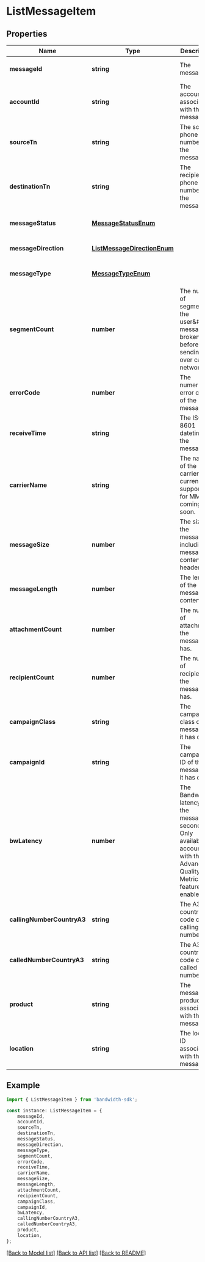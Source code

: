 # ListMessageItem


## Properties

Name | Type | Description | Notes
------------ | ------------- | ------------- | -------------
**messageId** | **string** | The message id | [optional] [default to undefined]
**accountId** | **string** | The account id associated with this message. | [optional] [default to undefined]
**sourceTn** | **string** | The source phone number of the message. | [optional] [default to undefined]
**destinationTn** | **string** | The recipient phone number of the message. | [optional] [default to undefined]
**messageStatus** | [**MessageStatusEnum**](MessageStatusEnum.md) |  | [optional] [default to undefined]
**messageDirection** | [**ListMessageDirectionEnum**](ListMessageDirectionEnum.md) |  | [optional] [default to undefined]
**messageType** | [**MessageTypeEnum**](MessageTypeEnum.md) |  | [optional] [default to undefined]
**segmentCount** | **number** | The number of segments the user\&#39;s message is broken into before sending over carrier networks. | [optional] [default to undefined]
**errorCode** | **number** | The numeric error code of the message. | [optional] [default to undefined]
**receiveTime** | **string** | The ISO 8601 datetime of the message. | [optional] [default to undefined]
**carrierName** | **string** | The name of the carrier. Not currently supported for MMS coming soon. | [optional] [default to undefined]
**messageSize** | **number** | The size of the message including message content and headers. | [optional] [default to undefined]
**messageLength** | **number** | The length of the message content. | [optional] [default to undefined]
**attachmentCount** | **number** | The number of attachments the message has. | [optional] [default to undefined]
**recipientCount** | **number** | The number of recipients the message has. | [optional] [default to undefined]
**campaignClass** | **string** | The campaign class of the message if it has one. | [optional] [default to undefined]
**campaignId** | **string** | The campaign ID of the message if it has one. | [optional] [default to undefined]
**bwLatency** | **number** | The Bandwidth latency of the message in seconds. Only available for accounts with the Advanced Quality Metrics feature enabled. | [optional] [default to undefined]
**callingNumberCountryA3** | **string** | The A3 country code of the calling number. | [optional] [default to undefined]
**calledNumberCountryA3** | **string** | The A3 country code of the called number. | [optional] [default to undefined]
**product** | **string** | The messaging product associated with the message. | [optional] [default to undefined]
**location** | **string** | The location ID associated with this message. | [optional] [default to undefined]

## Example

```typescript
import { ListMessageItem } from 'bandwidth-sdk';

const instance: ListMessageItem = {
    messageId,
    accountId,
    sourceTn,
    destinationTn,
    messageStatus,
    messageDirection,
    messageType,
    segmentCount,
    errorCode,
    receiveTime,
    carrierName,
    messageSize,
    messageLength,
    attachmentCount,
    recipientCount,
    campaignClass,
    campaignId,
    bwLatency,
    callingNumberCountryA3,
    calledNumberCountryA3,
    product,
    location,
};
```

[[Back to Model list]](../README.md#documentation-for-models) [[Back to API list]](../README.md#documentation-for-api-endpoints) [[Back to README]](../README.md)
